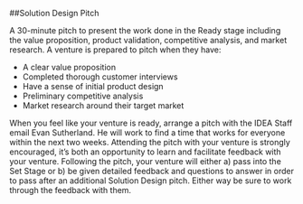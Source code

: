##Solution Design Pitch 

A 30-minute pitch to present the work done in the Ready stage including the value proposition, product validation, competitive analysis, and market research. A venture is prepared to pitch when they have:

* A clear value proposition
* Completed thorough customer interviews
* Have a sense of initial product design
* Preliminary competitive analysis
* Market research around their target market

When you feel like your venture is ready, arrange a pitch with the IDEA Staff email Evan Sutherland. He will work to find a time that works for everyone within the next two weeks. Attending the pitch with your venture is strongly encouraged, it’s both an opportunity to learn and facilitate feedback with your venture. Following the pitch, your venture will either a) pass into the Set Stage or b) be given detailed feedback and questions to answer in order to pass after an additional Solution Design pitch.  Either way be sure to work through the feedback with them. 
